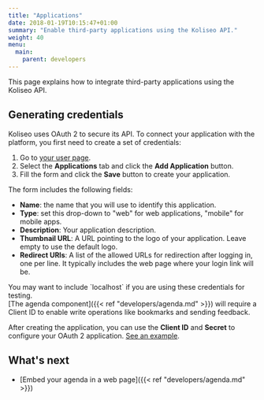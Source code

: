```yaml
---
title: "Applications"
date: 2018-01-19T10:15:47+01:00
summary: "Enable third-party applications using the Koliseo API."
weight: 40
menu:
  main:
    parent: developers
---
```


This page explains how to integrate third-party applications using the Koliseo API.

## Generating credentials

Koliseo uses OAuth 2 to secure its API. To connect your application with the platform, you first need to create a set of credentials:

1. Go to [your user page](https://www.koliseo.com/me).
2. Select the **Applications** tab and click the **Add Application** button.
3. Fill the form and click the **Save** button to create your application.

The form includes the following fields:

* **Name**: the name that you will use to identify this application.
* **Type**: set this drop-down to "web" for web applications, "mobile" for mobile apps.
* **Description**: Your application description.
* **Thumbnail URL**: A URL pointing to the logo of your application. Leave empty to use the default logo.
* **Redirect URIs**: A list of the allowed URLs for redirection after logging in, one per line. It typically includes the web page where your login link will be. 
<aside class="note">
You may want to include `localhost` if you are using these credentials for testing.
</aside>

<aside class="note">
[The agenda component]({{< ref "developers/agenda.md" >}}) will require a Client ID to enable write operations like bookmarks and sending feedback. 
</aside>

After creating the application, you can use the **Client ID** and **Secret** to configure your OAuth 2 application. [See an example](https://github.com/koliseoapi/koliseo-agenda/#usage).

## What's next

* [Embed your agenda in a web page]({{< ref "developers/agenda.md" >}})
